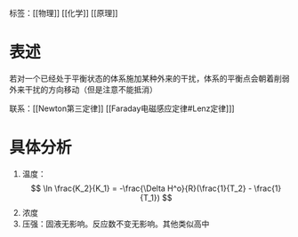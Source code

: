 标签：[[物理]] [[化学]] [[原理]]
# 表述
若对一个已经处于平衡状态的体系施加某种外来的干扰，体系的平衡点会朝着削弱外来干扰的方向移动（但是注意不能抵消）

联系：[[Newton第三定律]] [[Faraday电磁感应定律#Lenz定律]]] 
# 具体分析
1. 温度：
$$
\ln \frac{K_2}{K_1} = -\frac{\Delta H^o}{R}(\frac{1}{T_2} - \frac{1}{T_1})
$$
2. 浓度
3. 压强：固液无影响。反应数不变无影响。其他类似高中
